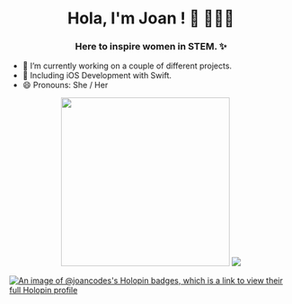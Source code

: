 <h1 align="center"> Hola, I'm Joan ! 👋 👩🏻‍💻 </h1>

<h3 align="center"> Here to inspire women in STEM. ✨</h3> 

- 🔭 I’m currently working on a couple of different projects.
- 🌱 Including iOS Development with Swift.
- 😄 Pronouns: She / Her

<p align="center"> 
  <img width="300" height="300" src="https://github.com/joancodes/joancodes/blob/main/my-octocat.png?raw=true"></a>
  <img src="https://github-readme-stats.vercel.app/api/top-langs/?username=joancodes&count_private=true&theme=tokyonight&line_height=52">
</p>

[![An image of @joancodes's Holopin badges, which is a link to view their full Holopin profile](https://holopin.me/joancodes)](https://holopin.io/@joancodes)
